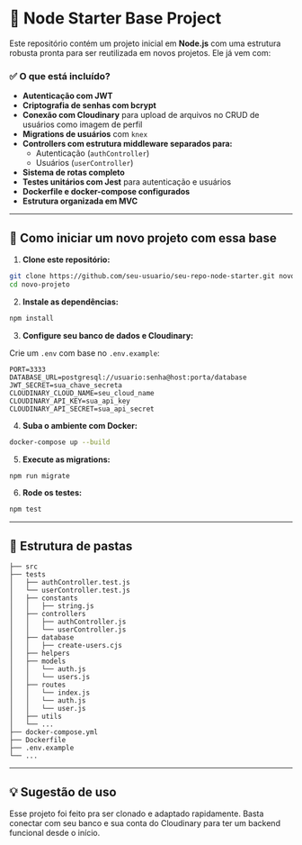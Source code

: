 # 🧱 Node Starter Base Project

Este repositório contém um projeto inicial em **Node.js** com uma estrutura robusta pronta para ser reutilizada em novos projetos. Ele já vem com:

### ✅ O que está incluído?

- **Autenticação com JWT**
- **Criptografia de senhas com bcrypt**
- **Conexão com Cloudinary** para upload de arquivos no CRUD de usuários como imagem de perfil
- **Migrations de usuários** com `knex`
- **Controllers com estrutura middleware separados para:**
  - Autenticação (`authController`)
  - Usuários (`userController`)
- **Sistema de rotas completo**
- **Testes unitários com Jest** para autenticação e usuários
- **Dockerfile e docker-compose configurados**
- **Estrutura organizada em MVC**

---

## 🚀 Como iniciar um novo projeto com essa base

1. **Clone este repositório:**

```bash
git clone https://github.com/seu-usuario/seu-repo-node-starter.git novo-projeto
cd novo-projeto
```

2. **Instale as dependências:**

```bash
npm install
```

3. **Configure seu banco de dados e Cloudinary:**

Crie um `.env` com base no `.env.example`:

```env
PORT=3333
DATABASE_URL=postgresql://usuario:senha@host:porta/database
JWT_SECRET=sua_chave_secreta
CLOUDINARY_CLOUD_NAME=seu_cloud_name
CLOUDINARY_API_KEY=sua_api_key
CLOUDINARY_API_SECRET=sua_api_secret
```

4. **Suba o ambiente com Docker:**

```bash
docker-compose up --build
```

5. **Execute as migrations:**

```bash
npm run migrate
```

6. **Rode os testes:**

```bash
npm test
```

---

## 📁 Estrutura de pastas

```
├── src
├── tests
│   ├── authController.test.js
│   └── userController.test.js
│   ├── constants
│   │   ├── string.js
│   ├── controllers
│   │   ├── authController.js
│   │   └── userController.js
│   ├── database
│   │   ├── create-users.cjs
│   ├── helpers
│   ├── models
│   │   └── auth.js
│   │   └── users.js
│   ├── routes
│   │   └── index.js
│   │   └── auth.js
│   │   └── user.js
│   ├── utils
│   └── ...
├── docker-compose.yml
├── Dockerfile
├── .env.example
└── ...
```

---

## 💡 Sugestão de uso

Esse projeto foi feito pra ser clonado e adaptado rapidamente. Basta conectar com seu banco e sua conta do Cloudinary para ter um backend funcional desde o início.


